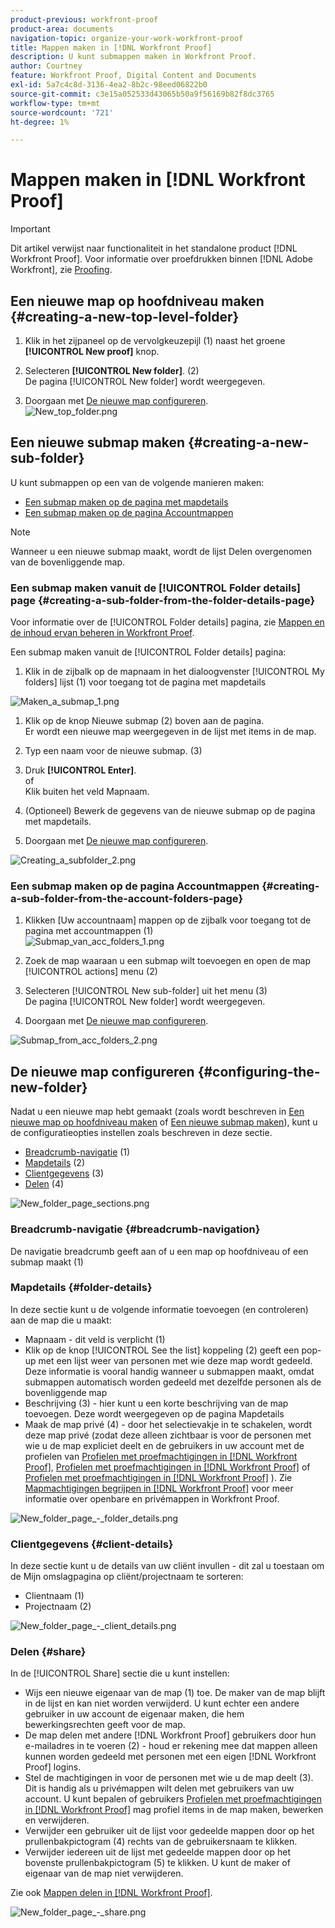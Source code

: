 ```yaml
---
product-previous: workfront-proof
product-area: documents
navigation-topic: organize-your-work-workfront-proof
title: Mappen maken in [!DNL Workfront Proof]
description: U kunt submappen maken in Workfront Proof.
author: Courtney
feature: Workfront Proof, Digital Content and Documents
exl-id: 5a7c4c8d-3136-4ea2-8b2c-98eed06822b0
source-git-commit: c3e15a052533d43065b50a9f56169b82f8dc3765
workflow-type: tm+mt
source-wordcount: '721'
ht-degree: 1%

---
```


# Mappen maken in [!DNL Workfront Proof]

>[!IMPORTANT]
>
>Dit artikel verwijst naar functionaliteit in het standalone product [!DNL Workfront Proof]. Voor informatie over proefdrukken binnen [!DNL Adobe Workfront], zie [Proofing](../../../review-and-approve-work/proofing/proofing.md).

## Een nieuwe map op hoofdniveau maken {#creating-a-new-top-level-folder}

1. Klik in het zijpaneel op de vervolgkeuzepijl (1) naast het groene **[!UICONTROL New proof]** knop.
1. Selecteren **[!UICONTROL New folder]**. (2)\
   De pagina [!UICONTROL New folder] wordt weergegeven.

1. Doorgaan met [De nieuwe map configureren](#configuring-the-new-folder).\
   ![New_top_folder.png](assets/new-top-folder.png)

## Een nieuwe submap maken {#creating-a-new-sub-folder}

U kunt submappen op een van de volgende manieren maken:

* [Een submap maken op de pagina met mapdetails](#creating-a-sub-folder-from-the-folder-details-page)
* [Een submap maken op de pagina Accountmappen](#creating-a-sub-folder-from-the-account-folders-page)

>[!NOTE]
>
>Wanneer u een nieuwe submap maakt, wordt de lijst Delen overgenomen van de bovenliggende map.

### Een submap maken vanuit de [!UICONTROL Folder details] page {#creating-a-sub-folder-from-the-folder-details-page}

Voor informatie over de [!UICONTROL Folder details] pagina, zie [Mappen en de inhoud ervan beheren in Workfront Proef](../../../workfront-proof/wp-work-proofsfiles/organize-your-work/manage-folders-and-contents.md).

Een submap maken vanuit de [!UICONTROL Folder details] pagina:

1. Klik in de zijbalk op de mapnaam in het dialoogvenster [!UICONTROL My folders] lijst (1) voor toegang tot de pagina met mapdetails

![Maken_a_submap_1.png](assets/creating-a-subfolder-1.png)

1. Klik op de knop Nieuwe submap (2) boven aan de pagina.\
   Er wordt een nieuwe map weergegeven in de lijst met items in de map.
1. Typ een naam voor de nieuwe submap. (3)
1. Druk **[!UICONTROL Enter]**.\
   of\
   Klik buiten het veld Mapnaam.

1. (Optioneel) Bewerk de gegevens van de nieuwe submap op de pagina met mapdetails.
1. Doorgaan met [De nieuwe map configureren](#configuring-the-new-folder).

![Creating_a_subfolder_2.png](assets/creating-a-subfolder-2-350x164.png)

### Een submap maken op de pagina Accountmappen {#creating-a-sub-folder-from-the-account-folders-page}

1. Klikken [Uw accountnaam] mappen op de zijbalk voor toegang tot de pagina met accountmappen (1)\
   ![Submap_van_acc_folders_1.png](assets/subfolder-from-acc-folders-1.png)

1. Zoek de map waaraan u een submap wilt toevoegen en open de map [!UICONTROL actions] menu (2)
1. Selecteren [!UICONTROL New sub-folder] uit het menu (3)\
   De pagina [!UICONTROL New folder] wordt weergegeven.
1. Doorgaan met [De nieuwe map configureren](#configuring-the-new-folder).

![Submap_from_acc_folders_2.png](assets/subfolder-from-acc-folders-2-350x177.png)

## De nieuwe map configureren {#configuring-the-new-folder}

Nadat u een nieuwe map hebt gemaakt (zoals wordt beschreven in [Een nieuwe map op hoofdniveau maken](#creating-a-new-top-level-folder) of [Een nieuwe submap maken](#creating-a-new-sub-folder)), kunt u de configuratieopties instellen zoals beschreven in deze sectie.

* [Breadcrumb-navigatie](#breadcrumb-navigation) (1)
* [Mapdetails](#folder-details) (2)
* [Clientgegevens](#client-details) (3)
* [Delen](#share) (4)

![New_folder_page_sections.png](assets/new-folder-page-sections-350x389.png)

### Breadcrumb-navigatie {#breadcrumb-navigation}

De navigatie breadcrumb geeft aan of u een map op hoofdniveau of een submap maakt (1)

### Mapdetails {#folder-details}

In deze sectie kunt u de volgende informatie toevoegen (en controleren) aan de map die u maakt:

* Mapnaam - dit veld is verplicht (1)
* Klik op de knop [!UICONTROL See the list] koppeling (2) geeft een pop-up met een lijst weer van personen met wie deze map wordt gedeeld. Deze informatie is vooral handig wanneer u submappen maakt, omdat submappen automatisch worden gedeeld met dezelfde personen als de bovenliggende map
* Beschrijving (3) - hier kunt u een korte beschrijving van de map toevoegen. Deze wordt weergegeven op de pagina Mapdetails
* Maak de map privé (4) - door het selectievakje in te schakelen, wordt deze map privé (zodat deze alleen zichtbaar is voor de personen met wie u de map expliciet deelt en de gebruikers in uw account met de profielen van [Profielen met proefmachtigingen in [!DNL Workfront Proof]](../../../workfront-proof/wp-acct-admin/account-settings/proof-perm-profiles-in-wp.md), [Profielen met proefmachtigingen in [!DNL Workfront Proof]](../../../workfront-proof/wp-acct-admin/account-settings/proof-perm-profiles-in-wp.md) of [Profielen met proefmachtigingen in [!DNL Workfront Proof]](../../../workfront-proof/wp-acct-admin/account-settings/proof-perm-profiles-in-wp.md) ). Zie [Mapmachtigingen begrijpen in [!DNL Workfront Proof]](../../../workfront-proof/wp-work-proofsfiles/organize-your-work/folder-permissions.md) voor meer informatie over openbare en privémappen in Workfront Proof.

![New_folder_page_-_folder_details.png](assets/new-folder-page---folder-details-350x133.png)

### Clientgegevens {#client-details}

In deze sectie kunt u de details van uw cliënt invullen - dit zal u toestaan om de Mijn omslagpagina op cliënt/projectnaam te sorteren:

* Clientnaam (1)
* Projectnaam (2)

![New_folder_page_-_client_details.png](assets/new-folder-page---client-details-350x74.png)

### Delen {#share}

In de [!UICONTROL Share] sectie die u kunt instellen:

* Wijs een nieuwe eigenaar van de map (1) toe. De maker van de map blijft in de lijst en kan niet worden verwijderd. U kunt echter een andere gebruiker in uw account de eigenaar maken, die hem bewerkingsrechten geeft voor de map.
* De map delen met andere [!DNL Workfront Proof] gebruikers door hun e-mailadres in te voeren (2) - houd er rekening mee dat mappen alleen kunnen worden gedeeld met personen met een eigen [!DNL Workfront Proof] logins.
* Stel de machtigingen in voor de personen met wie u de map deelt (3). Dit is handig als u privémappen wilt delen met gebruikers van uw account. U kunt bepalen of gebruikers [Profielen met proefmachtigingen in [!DNL Workfront Proof]](../../../workfront-proof/wp-acct-admin/account-settings/proof-perm-profiles-in-wp.md) mag profiel items in de map maken, bewerken en verwijderen.
* Verwijder een gebruiker uit de lijst voor gedeelde mappen door op het prullenbakpictogram (4) rechts van de gebruikersnaam te klikken.
* Verwijder iedereen uit de lijst met gedeelde mappen door op het bovenste prullenbakpictogram (5) te klikken. U kunt de maker of eigenaar van de map niet verwijderen.

Zie ook [Mappen delen in [!DNL Workfront Proof]](../../../workfront-proof/wp-work-proofsfiles/organize-your-work/share-folders.md).

![New_folder_page_-_share.png](assets/new-folder-page---share-350x138.png)
